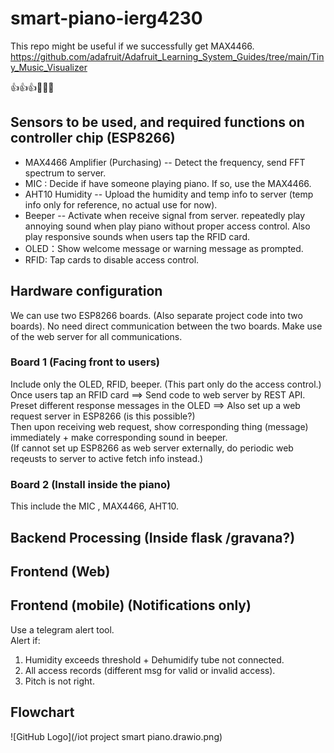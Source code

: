# smart-piano-ierg4230

This repo might be useful if we successfully get MAX4466.
https://github.com/adafruit/Adafruit_Learning_System_Guides/tree/main/Tiny_Music_Visualizer

👍👍👍🙏🙏🙏


## Sensors to be used, and required functions on controller chip (ESP8266)
- MAX4466 Amplifier (Purchasing) -- Detect the frequency, send FFT spectrum to server. 
- MIC : Decide if have someone playing piano. If so, use the MAX4466.
- AHT10 Humidity -- Upload the humidity and temp info to server (temp info only for reference, no actual use for now). 
- Beeper -- Activate when receive signal from server. repeatedly play annoying sound when play piano without proper access control. Also play responsive sounds when users tap the RFID card.  
- OLED：Show welcome message or warning message as prompted.
- RFID: Tap cards to disable access control.  

## Hardware configuration 
We can use two ESP8266 boards. (Also separate project code into two boards).
No need direct communication between the two boards. Make use of the web server for all communications.
### Board 1 (Facing front to users)
Include only the OLED, RFID, beeper. (This part only do the access control.)  
Once users tap an RFID card ==> Send code to web server by REST API.   
Preset different response messages in the OLED ==> Also set up a web request server in ESP8266 (is this possible?)   
Then upon receiving web request, show corresponding thing (message) immediately + make corresponding sound in beeper.   
(If cannot set up ESP8266 as web server externally, do periodic web reqeusts to server to active fetch info instead.)
### Board 2 (Install inside the piano)  
This include the MIC , MAX4466, AHT10.



## Backend Processing (Inside flask /gravana?)



## Frontend (Web)

## Frontend (mobile) (Notifications only)
Use a telegram alert tool.  
Alert if:   
1.  Humidity exceeds threshold + Dehumidify tube not connected.
2.  All access records (different msg for valid or invalid access).
3.  Pitch is not right. 

## Flowchart
![GitHub Logo](/iot project smart piano.drawio.png)